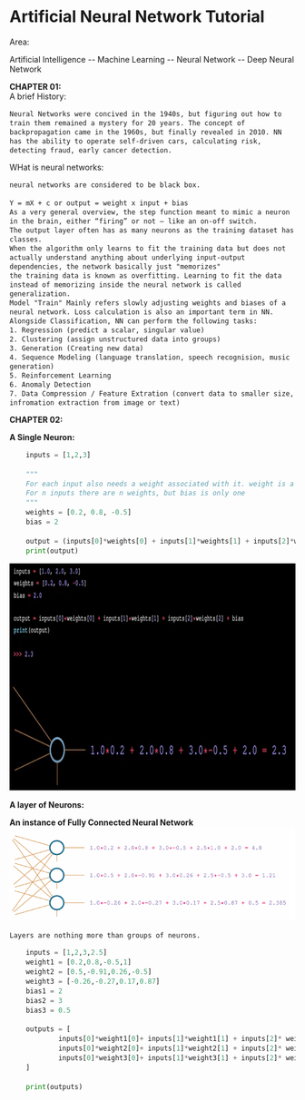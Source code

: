 # Artificial Neural Network Tutorial

Area:

Artificial Intelligence -- Machine Learning -- Neural Network -- Deep Neural Network

__CHAPTER 01:__  
A brief History: 

```
Neural Networks were concived in the 1940s, but figuring out how to train them remained a mystery for 20 years. The concept of backpropagation came in the 1960s, but finally revealed in 2010. NN has the ability to operate self-driven cars, calculating risk, detecting fraud, early cancer detection. 
``` 

WHat is neural networks:

```
neural networks are considered to be black box.

Y = mX + c or output = weight x input + bias
As a very general overview, the step function meant to mimic a neuron in the brain, either “firing” or not — like an on-off switch.
The output layer often has as many neurons as the training dataset has classes. 
When the algorithm only learns to fit the training data but does not actually understand anything about underlying input-output dependencies, the network basically just "memorizes"
the training data is known as overfitting. Learning to fit the data instead of memorizing inside the neural network is called generalization. 
Model "Train" Mainly refers slowly adjusting weights and biases of a neural network. Loss calculation is also an important term in NN. 
Alongside Classification, NN can perform the following tasks:
1. Regression (predict a scalar, singular value)
2. Clustering (assign unstructured data into groups)
3. Generation (Creating new data)
4. Sequence Modeling (language translation, speech recognision, music generation)
5. Reinforcement Learning
6. Anomaly Detection
7. Data Compression / Feature Extration (convert data to smaller size, infromation extraction from image or text)
```

__CHAPTER 02:__  

__A Single Neuron:__  

```python
    inputs = [1,2,3]

    """ 
    For each input also needs a weight associated with it. weight is a tunable value, 
    For n inputs there are n weights, but bias is only one
    """
    weights = [0.2, 0.8, -0.5]
    bias = 2

    output = (inputs[0]*weights[0] + inputs[1]*weights[1] + inputs[2]*weights[2]) + bias
    print(output)
```

<img src="./public/images/neuron.png" width="800" height = "400">

__A layer of Neurons:__  

__An instance of Fully Connected Neural Network__  
![alt text](./public/images/layer_of_neurons.png)


```
Layers are nothing more than groups of neurons.
```
```python
    inputs = [1,2,3,2.5]
    weight1 = [0.2,0.8,-0.5,1]
    weight2 = [0.5,-0.91,0.26,-0.5]
    weight3 = [-0.26,-0.27,0.17,0.87]
    bias1 = 2
    bias2 = 3
    bias3 = 0.5

    outputs = [
            inputs[0]*weight1[0]+ inputs[1]*weight1[1] + inputs[2]* weight1[2] + inputs[3]*weight1[3]+ bias1, 
            inputs[0]*weight2[0]+ inputs[1]*weight2[1] + inputs[2]* weight2[2] + inputs[3]*weight2[3]+ bias2, 
            inputs[0]*weight3[0]+ inputs[1]*weight3[1] + inputs[2]* weight3[2] + inputs[3]*weight3[3]+ bias3, 
    ]

    print(outputs)

```
